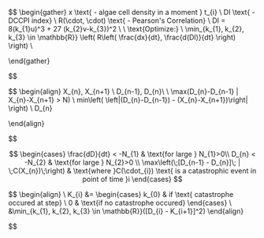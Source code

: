 
$$
\begin{gather}
x \text{ - algae cell density in a moment } t_{i} \\
DI \text{ - DCCPI index} \\ 
R(\cdot, \cdot) \text{ - Pearson's Correlation} \\
DI = 8(k_{1}u)^3 + 27 (k_{2}v-k_{3})^2 \\ \\
\text{Optimize:} \\
\min_{k_{1}, k_{2}, k_{3} \in \mathbb{R}} \left( R\left( \frac{dx}{dt}, \frac{d(DI)}{dt} \right) \right) \\

\end{gather}

$$


$$
\begin{align}
X_{n}, X_{n+1} \\
D_{n-1}, D_{n}\\ \\
\max(D_{n}-D_{n-1} | X_{n}-X_{n+1} > N) \\
min\left( \left|(D_{n}-D_{n-1}) - (X_{n}-X_{n+1})\right| \right) \\
D_{n}

\end{align}

$$










$$
\begin{cases}
\frac{dD}{dt} < -N_{1}  & \text{for large } N_{1}>0\\ 
D_{n} < -N_{2}  & \text{for large } N_{2}>0 \\
\max\left(\;[D_{n-1} - D_{n}]\; | \;C(X_{n})\;\right) & \text{where }C(\cdot_{i}) \text{ is a catastrophic event in point of time }i
\end{cases}
$$

$$
\begin{align} \\
K_{i} &= 
\begin{cases} 
k_{0}  & if \text{ catastrophe occured at step} \\
0  & \text{if no catastrophe occured} 
\end{cases} \\
&\min_{k_{1}, k_{2}, k_{3} \in \mathbb{R}}([D_{i} - K_{i+1}]^2)
\end{align}

$$